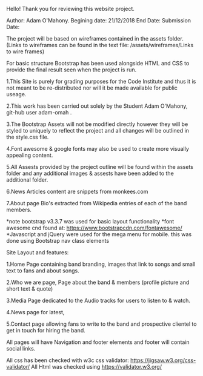 Hello! Thank you for reviewing this website project.

Author: Adam O'Mahony.
Begining date: 21/12/2018
End Date:
Submission Date:

The project will be based on wireframes contained in the assets folder. (Links to wireframes can be found in the text file: /assets/wireframes/Links to wire frames)

For basic structure Bootstrap has been used alongside HTML and CSS to provide the final result seen when the project is run.


 1.This Site is purely for grading purposes for the Code Institute and thus it is not meant to be re-distributed nor will it be made available for public useage.
 
 2.This work has been carried out solely by the Student Adam O'Mahony, git-hub user adam-omah .
 
 3.The Bootstrap Assets will not be modified directly however they will be styled to uniquely to reflect the project and all changes will be outlined in the style.css file.
 
 4.Font awesome & google fonts may also be used to create more visually appealing content.
 
 5.All Assests provided by the project outline will be found within the assets folder and any additional images & assests have been added to the additional folder.
 
 6.News Articles content are snippets from monkees.com
 
 7.About page Bio's extracted from Wikipedia entries of each of the band members.
 
 *note bootstrap v3.3.7 was used for basic layout functionality
 *font awesome cnd found at: https://www.bootstrapcdn.com/fontawesome/
 *Javascript and jQuery were used for the mega menu for mobile. this was done using Bootstrap nav class elements
 
 Site Layout and features:
 
1.Home Page containing band branding, images that link to songs and small text to fans and about songs.

2.Who we are page, Page about the band & members (profile picture and short text & quote)

3.Media Page dedicated to the Audio tracks for users to listen to & watch.

4.News page for latest, 

5.Contact page allowing fans to write to the band and prospective clientel to get in touch for hiring the band.

All pages will have Navigation and footer elements and footer will contain social links.

All css has been checked with w3c css validator: https://jigsaw.w3.org/css-validator/
All Html was checked using https://validator.w3.org/